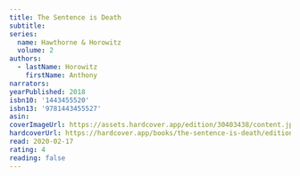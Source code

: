 ```yaml
---
title: The Sentence is Death
subtitle:
series:
  name: Hawthorne & Horowitz
  volume: 2
authors:
  - lastName: Horowitz
    firstName: Anthony
narrators:
yearPublished: 2018
isbn10: '1443455520'
isbn13: '9781443455527'
asin:
coverImageUrl: https://assets.hardcover.app/edition/30403438/content.jpeg
hardcoverUrl: https://hardcover.app/books/the-sentence-is-death/editions/30403438
read: 2020-02-17
rating: 4
reading: false
---
```

